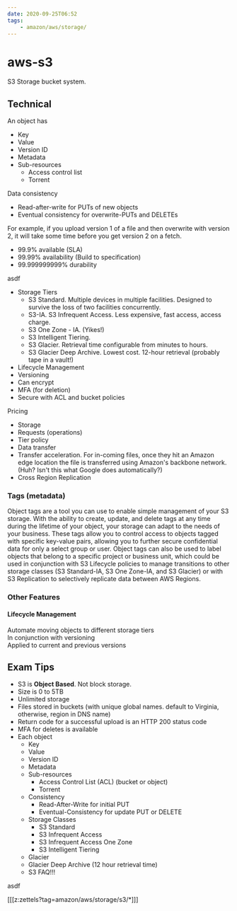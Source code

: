 ```yaml
---
date: 2020-09-25T06:52
tags:
    - amazon/aws/storage/
---
```


# aws-s3

S3 Storage bucket system.

## Technical

An object has
* Key
* Value
* Version ID
* Metadata
* Sub-resources
  * Access control list
  * Torrent

Data consistency
* Read-after-write for PUTs of new objects
* Eventual consistency for overwrite-PUTs and DELETEs

For example, if you upload version 1 of a file and then overwrite with version 2, it will take some time before you get version 2 on a fetch.

* 99.9% available (SLA)
* 99.99% availability (Build to specification)
* 99.999999999% durability

asdf

* Storage Tiers
  * S3 Standard. Multiple devices in multiple facilities. Designed to survive the loss of two facilities concurrently.
  * S3-IA. S3 Infrequent Access. Less expensive, fast access, access charge.
  * S3 One Zone - IA. (Yikes!)
  * S3 Intelligent Tiering. 
  * S3 Glacier. Retrieval time configurable from minutes to hours.
  * S3 Glacier Deep Archive. Lowest cost. 12-hour retrieval (probably tape in a vault!)
* Lifecycle Management
* Versioning
* Can encrypt
* MFA (for deletion)
* Secure with ACL and bucket policies

Pricing
* Storage
* Requests (operations)
* Tier policy
* Data transfer
* Transfer acceleration. For in-coming files, once they hit an Amazon edge location the file is transferred using Amazon's backbone network. (Huh? Isn't this what Google does automatically?)
* Cross Region Replication

### Tags (metadata)

Object tags are a tool you can use to enable simple management of your S3 storage. With the ability to create, update, and delete tags at any time during the lifetime of your object, your storage can adapt to the needs of your business. These tags allow you to control access to objects tagged with specific key-value pairs, allowing you to further secure confidential data for only a select group or user. Object tags can also be used to label objects that belong to a specific project or business unit, which could be used in conjunction with S3 Lifecycle policies to manage transitions to other storage classes (S3 Standard-IA, S3 One Zone-IA, and S3 Glacier) or with S3 Replication to selectively replicate data between AWS Regions.

### Other Features


#### Lifecycle Management
Automate moving objects to different storage tiers  
In conjunction with versioning  
Applied to current and previous versions


## Exam Tips
* S3 is **Object Based**. Not block storage.
* Size is 0 to 5TB
* Unlimited storage
* Files stored in buckets (with unique global names. default to Virginia, otherwise, region in DNS name)
* Return code for a successful upload is an HTTP 200 status code
* MFA for deletes is available
* Each object
  * Key
  * Value
  * Version ID
  * Metadata
  * Sub-resources
    * Access Control List (ACL) (bucket or object)
    * Torrent
  * Consistency
    * Read-After-Write for initial PUT
    * Eventual-Consistency for update PUT or DELETE
  * Storage Classes
    * S3 Standard
    * S3 Infrequent Access
    * S3 Infrequent Access One Zone
    * S3 Intelligent Tiering
  * Glacier
  * Glacier Deep Archive (12 hour retrieval time)
  * S3 FAQ!!!

asdf

[[[z:zettels?tag=amazon/aws/storage/s3/*]]]